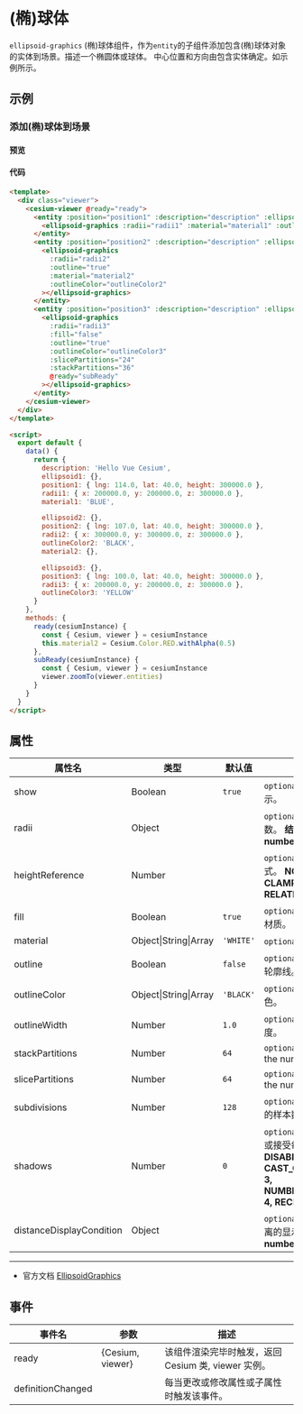 # (椭)球体

`ellipsoid-graphics` (椭)球体组件，作为`entity`的子组件添加包含(椭)球体对象的实体到场景。描述一个椭圆体或球体。 中心位置和方向由包含实体确定。如示例所示。

## 示例

### 添加(椭)球体到场景

#### 预览

<doc-preview>
  <template>
    <div class="viewer">
      <cesium-viewer @ready="ready">
        <entity :position="position1" :description="description" :ellipsoid.sync="ellipsoid1">
          <ellipsoid-graphics :radii="radii1":material="material1"
            :outline="true"></ellipsoid-graphics>
        </entity>
        <entity :position="position2" :description="description" :ellipsoid.sync="ellipsoid2">
          <ellipsoid-graphics :radii="radii2" :outline="true" :material="material2" :outlineColor="outlineColor2"></ellipsoid-graphics>
        </entity>
        <entity :position="position3" :description="description" :ellipsoid.sync="ellipsoid3">
          <ellipsoid-graphics :radii="radii3" :fill="false" :outline="true" :outlineColor="outlineColor3" :slicePartitions="24"
            :stackPartitions="36" @ready="subReady"></ellipsoid-graphics>
        </entity>
      </cesium-viewer>
    </div>
  </template>

  <script>
    export default {
      data () {
        return {
          description: 'Hello Vue Cesium',
          ellipsoid1: {},
          position1: { lng: 114.0, lat: 40.0, height: 300000.0 },
          radii1: { x: 200000.0, y: 200000.0, z: 300000.0 },
          material1: 'BLUE',

          ellipsoid2: {},
          position2: { lng: 107.0, lat: 40.0, height: 300000.0 },
          radii2: { x: 300000.0, y: 300000.0, z: 300000.0 },
          outlineColor2: 'BLACK',
          material2: {},

          ellipsoid3: {},
          position3: { lng: 100.0, lat: 40.0, height: 300000.0 },
          radii3: { x: 200000.0, y: 200000.0, z: 300000.0 },
          outlineColor3: 'YELLOW'
        }
      },
      methods: {
        ready (cesiumInstance) {
          const {Cesium, viewer} = cesiumInstance
          this.material2 = Cesium.Color.RED.withAlpha(0.5)
        },
        subReady (cesiumInstance) {
          const {Cesium, viewer} = cesiumInstance
          viewer.zoomTo(viewer.entities)
        }
      }
    }
  </script>
</doc-preview>

#### 代码

```html
<template>
  <div class="viewer">
    <cesium-viewer @ready="ready">
      <entity :position="position1" :description="description" :ellipsoid.sync="ellipsoid1">
        <ellipsoid-graphics :radii="radii1" :material="material1" :outline="true"></ellipsoid-graphics>
      </entity>
      <entity :position="position2" :description="description" :ellipsoid.sync="ellipsoid2">
        <ellipsoid-graphics
          :radii="radii2"
          :outline="true"
          :material="material2"
          :outlineColor="outlineColor2"
        ></ellipsoid-graphics>
      </entity>
      <entity :position="position3" :description="description" :ellipsoid.sync="ellipsoid3">
        <ellipsoid-graphics
          :radii="radii3"
          :fill="false"
          :outline="true"
          :outlineColor="outlineColor3"
          :slicePartitions="24"
          :stackPartitions="36"
          @ready="subReady"
        ></ellipsoid-graphics>
      </entity>
    </cesium-viewer>
  </div>
</template>

<script>
  export default {
    data() {
      return {
        description: 'Hello Vue Cesium',
        ellipsoid1: {},
        position1: { lng: 114.0, lat: 40.0, height: 300000.0 },
        radii1: { x: 200000.0, y: 200000.0, z: 300000.0 },
        material1: 'BLUE',

        ellipsoid2: {},
        position2: { lng: 107.0, lat: 40.0, height: 300000.0 },
        radii2: { x: 300000.0, y: 300000.0, z: 300000.0 },
        outlineColor2: 'BLACK',
        material2: {},

        ellipsoid3: {},
        position3: { lng: 100.0, lat: 40.0, height: 300000.0 },
        radii3: { x: 200000.0, y: 200000.0, z: 300000.0 },
        outlineColor3: 'YELLOW'
      }
    },
    methods: {
      ready(cesiumInstance) {
        const { Cesium, viewer } = cesiumInstance
        this.material2 = Cesium.Color.RED.withAlpha(0.5)
      },
      subReady(cesiumInstance) {
        const { Cesium, viewer } = cesiumInstance
        viewer.zoomTo(viewer.entities)
      }
    }
  }
</script>
```

## 属性

<!-- prettier-ignore -->
| 属性名 | 类型 | 默认值 | 描述 |
| ------------------------ | ------- | --------- | ------------------------------------------------------------- |
| show | Boolean | `true` | `optional` 指定 ellipsoid 是否显示。 |
| radii | Object | | `optional` 指定 ellipsoid 的半径参数。 **结构： { x: number, y: number, z: number }** |
| heightReference | Number | | `optional` 指定 ellipsoid 高度模式。 **NONE: 0, CLAMP_TO_GROUND: 1, RELATIVE_TO_GROUND: 2** |
| fill | Boolean | `true` | `optional` 指定 ellipsoid 是否填充材质。 |
| material | Object\|String\|Array | `'WHITE'` | `optional` 指定 ellipsoid 材质。 |
| outline | Boolean | `false` | `optional` 指定 ellipsoid 是否绘制轮廓线。 |
| outlineColor | Object\|String\|Array | `'BLACK'` | `optional` 指定 ellipsoid 轮廓线颜色。 |
| outlineWidth | Number | `1.0` | `optional` 指定 ellipsoid 轮廓线宽度。 |
| stackPartitions | Number | `64` | `optional` A Property specifying the number of stacks. |
| slicePartitions | Number | `64` | `optional` A Property specifying the number of radial slices. |
| subdivisions | Number | `128` | `optional` 指定 ellipsoid 每个轮环的样本数，确定曲率粒度。 |
| shadows | Number | `0` | `optional` 指定 ellipsoid 是否投射或接受每一个光源的阴影。 **DISABLED: 0, ENABLED: 1, CAST_ONLY: 2, RECEIVE_ONLY: 3, NUMBER_OF_SHADOW_MODES: 4, RECEIVE_ONLY: 3** |
| distanceDisplayCondition | Object | | `optional` 指定 ellipsoid 随相机距离的显示条件。 **结构：{ near: number, far: number }** |

---

- 官方文档 [EllipsoidGraphics](https://cesiumjs.org/Cesium/Build/Documentation/EllipsoidGraphics.html)

## 事件

| 事件名            | 参数             | 描述                                                |
| ----------------- | ---------------- | --------------------------------------------------- |
| ready             | {Cesium, viewer} | 该组件渲染完毕时触发，返回 Cesium 类, viewer 实例。 |
| definitionChanged |                  | 每当更改或修改属性或子属性时触发该事件。            |
